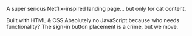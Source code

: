 A super serious Netflix-inspired landing page… but only for cat content.

Built with HTML & CSS
Absolutely no JavaScript because who needs functionality?
The sign-in button placement is a crime, but we move.
